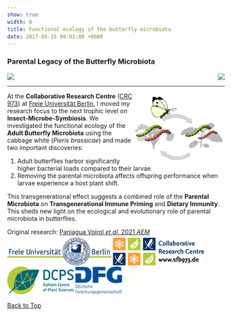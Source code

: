 ```yaml
---
show: true
width: 8
title: Functional ecology of the butterfly microbiota
date: 2017-05-15 00:01:00 +0800
---
```

<div class="p-4">
     <h3 id="Parental-Legacy">Parental Legacy of the Butterfly Microbiota</h3>
      <div style="display: flex; flex-wrap: wrap; justify-content: space-between; gap: 1px;">
     <img data-src="{{ 'assets/images/photos/IMG_2685m.jpg' | relative_url }}" class="lazy rounded frame-img" src="{{ '/assets/images/empty_300x200.png' | relative_url }}">
    <img data-src="{{ 'assets/images/photos/IMG_2631_m.jpg' | relative_url }}" class="lazy rounded frame-img" src="{{ '/assets/images/empty_300x200.png' | relative_url }}">
             </div>
     <hr />
 <img src="assets/images/photos/diet_shift.jpg" 
         alt="Diet shift" 
         class="lazy rounded" 
         style="float: right; width: 40%; height: auto; margin: 5px;">   
<p>
At the <b>Collaborative Research Centre</b> (<a href="https://www.sfb973.de/" target="_blank">CRC 973</a>) at <a href="https://www.bcp.fu-berlin.de/en/biologie/arbeitsgruppen/zoologie/ag_hilker/" target="_blank">Freie Universität Berlin</a>, I moved my research focus to the next trophic level on <strong>Insect-Microbe-Symbiosis</strong>. We investigated the functional ecology of the <b>Adult Butterfly Microbiota</b> using the cabbage white (<i>Pieris brassicae</i>) and made two important discoveries: 
<ol>
    <li>Adult butterflies harbor significantly higher bacterial loads compared to their larvae.</li>
    <li>Removing the parental microbiota affects offspring performance when larvae experience a host plant shift.
</li>
    </ol>
This transgenerational effect suggests a combined role of the <strong>Parental Microbiota</strong> on <strong>Transgenerational Immune Priming</strong> and <strong>Dietary Immunity</strong>. This sheds new light on the ecological and evolutionary role of parental microbiota in butterflies.    
</p>
      
<div style="display: flex; flex-direction: column; align-items: start; gap: 5px;">
    <span>
        Original research: 
        <a href="https://journals.asm.org/doi/10.1128/aem.00596-20">
            Paniagua Voirol <i>et al.</i> 2021 <i>AEM</i>
        </a>
    </span>
    <div style="display: flex; gap: 10px; align-items: center;">
        <span class="__dimensions_badge_embed__" 
              data-doi="10.1128/AEM.00596-20" 
              data-style="small_rectangle">
        </span>
        <div class='altmetric-embed' 
             data-badge-popover='bottom' 
             data-doi='10.1128/AEM.00596-20'>
        </div>
        <a href="https://plu.mx/plum/a/?doi=10.1128/AEM.00596-20" 
           class="plumx-plum-print-popup" 
           data-popup="bottom" 
           data-theme="liberty" 
           data-badge="false" 
           data-size="small">
        </a>
    </div>
</div>
<img src="/assets/logo/logo64_FU.png" alt="Image 3" class="img-fluid logo-img">
     <img src="/assets/logo/logo64_CRC973.png" alt="Image 3" class="img-fluid logo-img"> 
     <img src="/assets/logo/logo64_DCPS.png" alt="Image 1" class="img-fluid logo-img">
    <img src="/assets/logo/logo64_DFGalt.png" alt="Image 1" class="img-fluid logo-img">
     <p><a href="#top">Back to Top <i class="fas fa-angle-double-up"></i></a></p>
</div>
